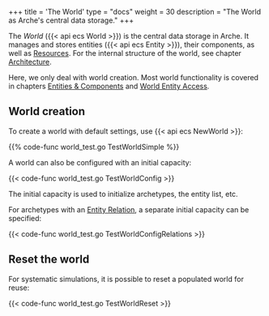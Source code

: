 +++
title = 'The World'
type = "docs"
weight = 30
description = "The World as Arche's central data storage."
+++

The *World* ({{< api ecs World >}}) is the central data storage in Arche.
It manages and stores entities ({{< api ecs Entity >}}), their components, as well as [Resources](./resources).
For the internal structure of the world, see chapter [Architecture](/background/architecture).

Here, we only deal with world creation.
Most world functionality is covered in chapters [Entities & Components](./entities) and [World Entity Access](./world-access).

## World creation

To create a world with default settings, use {{< api ecs NewWorld >}}:

{{% code-func world_test.go TestWorldSimple %}}

A world can also be configured with an initial capacity:

{{< code-func world_test.go TestWorldConfig >}}

The initial capacity is used to initialize archetypes, the entity list, etc.

For archetypes with an [Entity Relation](./relations), a separate initial capacity can be specified:

{{< code-func world_test.go TestWorldConfigRelations >}}

## Reset the world

For systematic simulations, it is possible to reset a populated world for reuse:

{{< code-func world_test.go TestWorldReset >}}
